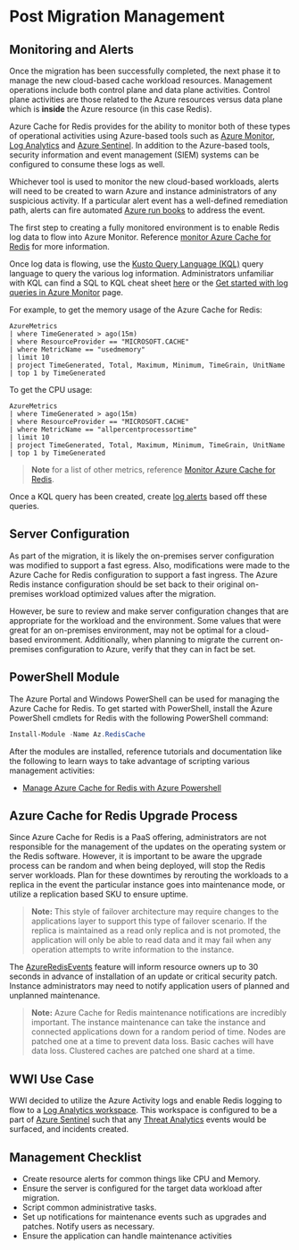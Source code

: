 # Post Migration Management

## Monitoring and Alerts

Once the migration has been successfully completed, the next phase it to manage the new cloud-based cache workload resources. Management operations include both control plane and data plane activities. Control plane activities are those related to the Azure resources versus data plane which is **inside** the Azure resource (in this case Redis).

Azure Cache for Redis provides for the ability to monitor both of these types of operational activities using Azure-based tools such as [Azure Monitor](https://docs.microsoft.com/en-us/azure/azure-monitor/overview), [Log Analytics](https://docs.microsoft.com/en-us/azure/azure-monitor/platform/design-logs-deployment) and [Azure Sentinel](https://docs.microsoft.com/en-us/azure/sentinel/overview). In addition to the Azure-based tools, security information and event management (SIEM) systems can be configured to consume these logs as well.

Whichever tool is used to monitor the new cloud-based workloads, alerts will need to be created to warn Azure and instance administrators of any suspicious activity. If a particular alert event has a well-defined remediation path, alerts can fire automated [Azure run books](https://docs.microsoft.com/en-us/azure/automation/automation-quickstart-create-runbook) to address the event.

The first step to creating a fully monitored environment is to enable Redis log data to flow into Azure Monitor.  Reference [monitor Azure Cache for Redis](https://docs.microsoft.com/en-us/azure/azure-cache-for-redis/cache-how-to-monitor) for more information.

Once log data is flowing, use the [Kusto Query Language (KQL)](https://docs.microsoft.com/en-us/azure/data-explorer/kusto/query/) query language to query the various log information. Administrators unfamiliar with KQL can find a SQL to KQL cheat sheet [here](https://docs.microsoft.com/en-us/azure/data-explorer/kusto/query/sqlcheatsheet) or the [Get started with log queries in Azure Monitor](https://docs.microsoft.com/en-us/azure/azure-monitor/log-query/get-started-queries) page.

For example, to get the memory usage of the Azure Cache for Redis:

```kql
AzureMetrics
| where TimeGenerated > ago(15m)
| where ResourceProvider == "MICROSOFT.CACHE"
| where MetricName == "usedmemory"
| limit 10
| project TimeGenerated, Total, Maximum, Minimum, TimeGrain, UnitName
| top 1 by TimeGenerated
```

To get the CPU usage:

```kql
AzureMetrics
| where TimeGenerated > ago(15m)
| where ResourceProvider == "MICROSOFT.CACHE"
| where MetricName == "allpercentprocessortime"
| limit 10
| project TimeGenerated, Total, Maximum, Minimum, TimeGrain, UnitName
| top 1 by TimeGenerated
```

> **Note** for a list of other metrics, reference [Monitor Azure Cache for Redis](https://docs.microsoft.com/en-us/azure/azure-cache-for-redis/cache-how-to-monitor).

Once a KQL query has been created, create [log alerts](https://docs.microsoft.com/en-us/azure/azure-monitor/platform/alerts-unified-log) based off these queries.

## Server Configuration

As part of the migration, it is likely the on-premises server configuration was modified to support a fast egress. Also, modifications were made to the Azure Cache for Redis configuration to support a fast ingress. The Azure Redis instance configuration should be set back to their original on-premises workload optimized values after the migration.

However, be sure to review and make server configuration changes that are appropriate for the workload and the environment. Some values that were great for an on-premises environment, may not be optimal for a cloud-based environment. Additionally, when planning to migrate the current on-premises configuration to Azure, verify that they can in fact be set.  

## PowerShell Module

The Azure Portal and Windows PowerShell can be used for managing the Azure Cache for Redis. To get started with PowerShell, install the Azure PowerShell cmdlets for Redis with the following PowerShell command:

```PowerShell
Install-Module -Name Az.RedisCache
```

After the modules are installed, reference tutorials and documentation like the following to learn ways to take advantage of scripting various management activities:

- [Manage Azure Cache for Redis with Azure Powershell](https://docs.microsoft.com/en-us/azure/azure-cache-for-redis/cache-how-to-manage-redis-cache-powershell)

## Azure Cache for Redis Upgrade Process

Since Azure Cache for Redis is a PaaS offering, administrators are not responsible for the management of the updates on the operating system or the Redis software. However, it is important to be aware the upgrade process can be random and when being deployed, will stop the Redis server workloads. Plan for these downtimes by rerouting the workloads to a replica in the event the particular instance goes into maintenance mode, or utilize a replication based SKU to ensure uptime.

> **Note:** This style of failover architecture may require changes to the applications layer to support this type of failover scenario. If the replica is maintained as a read only replica and is not promoted, the application will only be able to read data and it may fail when any operation attempts to write information to the instance.

The [AzureRedisEvents](https://docs.microsoft.com/en-us/azure/Redis/concepts-planned-maintenance-notification) feature will inform resource owners up to 30 seconds in advance of installation of an update or critical security patch.  Instance administrators may need to notify application users of planned and unplanned maintenance.

> **Note:** Azure Cache for Redis maintenance notifications are incredibly important.  The instance maintenance can take the instance and connected applications down for a random period of time. Nodes are patched one at a time to prevent data loss. Basic caches will have data loss. Clustered caches are patched one shard at a time.

## WWI Use Case

WWI decided to utilize the Azure Activity logs and enable Redis logging to flow to a [Log Analytics workspace](https://docs.microsoft.com/en-us/azure/azure-monitor/platform/design-logs-deployment). This workspace is configured to be a part of [Azure Sentinel](https://docs.microsoft.com/en-us/azure/sentinel/) such that any [Threat Analytics](https://docs.microsoft.com/en-us/azure/Redis/concepts-data-access-and-security-threat-protection) events would be surfaced, and incidents created.

## Management Checklist

- Create resource alerts for common things like CPU and Memory.
- Ensure the server is configured for the target data workload after migration.
- Script common administrative tasks.
- Set up notifications for maintenance events such as upgrades and patches. Notify users as necessary.
- Ensure the application can handle maintenance activities

